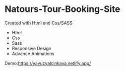 # Natours-Tour-Booking-Site

Created with Html and Css/SASS

- Html
- Css
- Sass
- Responsive Design
- Advance Animations

Demo:https://yavuzyalcinkaya.netlify.app/

